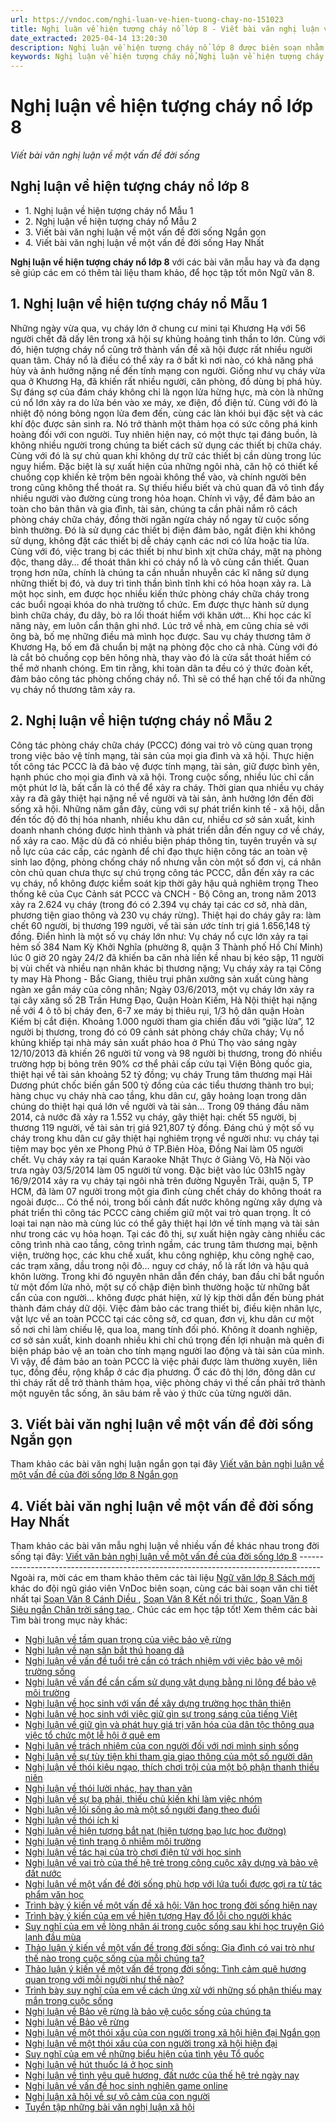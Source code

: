 ```yaml
---
url: https://vndoc.com/nghi-luan-ve-hien-tuong-chay-no-151023
title: Nghị luận về hiện tượng cháy nổ lớp 8 - Viết bài văn nghị luận về một vấn đề đời sống - VnDoc.com
date_extracted: 2025-04-14 13:20:30
description: Nghị luận về hiện tượng cháy nổ lớp 8 được biên soạn nhằm giúp các em HS đạt kết quả tốt trong quá trình làm bài tập và học tập môn Ngữ văn lớp 8.
keywords: Nghị luận về hiện tượng cháy nổ,Nghị luận về hiện tượng cháy nổ lớp 8,Viết bài văn Nghị luận về hiện tượng cháy nổ,nghị luận về một vấn đề đời sống,Viết văn bản nghị luận về một vấn đề của đời sống,Viết bài văn nghị luận về một vấn đề đời sống,học tốt ngữ văn 8,văn mẫu lớp 8,ôn tập ngữ văn lớp 8,những bài văn mẫu lớp 8,tài liệu ôn tập môn ngữ văn lớp 8,bài văn mẫu lớp 8,dàn ý văn mẫu
---
```


# Nghị luận về hiện tượng cháy nổ lớp 8
 _Viết bài văn nghị luận về một vấn đề đời sống_
## **Nghị luận về hiện tượng cháy nổ lớp 8**
  * 1\. Nghị luận về hiện tượng cháy nổ Mẫu 1
  * 2\. Nghị luận về hiện tượng cháy nổ Mẫu 2
  * 3\. Viết bài văn nghị luận về một vấn đề đời sống Ngắn gọn
  * 4\. Viết bài văn nghị luận về một vấn đề đời sống Hay Nhất

**Nghị luận về hiện tượng cháy nổ lớp 8** với các bài văn mẫu hay và đa dạng sẽ giúp các em có thêm tài liệu tham khảo, để học tập tốt môn Ngữ văn 8.
## **1\. Nghị luận về hiện tượng cháy nổ Mẫu 1**
Những ngày vừa qua, vụ cháy lớn ở chung cư mini tại Khương Hạ với 56 người chết đã dấy lên trong xã hội sự khủng hoảng tinh thần to lớn. Cùng với đó, hiện tượng cháy nổ cũng trở thành vấn đề xã hội được rất nhiều người quan tâm.
Cháy nổ là điều có thể xảy ra ở bất kì nơi nào, có khả năng phá hủy và ảnh hưởng nặng nề đến tính mạng con người. Giống như vụ cháy vừa qua ở Khương Hạ, đã khiến rất nhiều người, căn phòng, đồ dùng bị phá hủy. Sự đáng sợ của đám cháy không chỉ là ngọn lửa hừng hực, mà còn là những cú nổ lớn xảy ra do lửa bén vào xe máy, xe điện, đồ điện tử. Cùng với đó là nhiệt độ nóng bỏng ngọn lửa đem đến, cùng các làn khói bụi đặc sệt và các khí độc được sản sinh ra. Nó trở thành một thảm họa có sức công phá kinh hoàng đối với con người.
Tuy nhiên hiện nay, có một thực tại đáng buồn, là không nhiều người trong chúng ta biết cách sử dụng các thiết bị chữa cháy. Cùng với đó là sự chủ quan khi không dự trữ các thiết bị cần dùng trong lúc nguy hiểm. Đặc biệt là sự xuất hiện của những ngôi nhà, căn hộ có thiết kế chuồng cọp khiến kẻ trộm bên ngoài không thể vào, và chính người bên trong cũng không thể thoát ra. Sự thiếu hiểu biết và chủ quan đã vô tình đẩy nhiều người vào đường cùng trong hỏa hoạn.
Chính vì vậy, để đảm bảo an toàn cho bản thân và gia đình, tài sản, chúng ta cần phải nắm rõ cách phòng cháy chữa cháy, đồng thời ngăn ngừa cháy nổ ngay từ cuộc sống bình thường. Đó là sử dụng các thiết bị điện đảm bảo, ngắt điện khi không sử dụng, không đặt các thiết bị dễ cháy cạnh các nơi có lửa hoặc tia lửa. Cùng với đó, việc trang bị các thiết bị như bình xịt chữa cháy, mặt nạ phòng độc, thang dây… để thoát thân khi có cháy nổ là vô cùng cần thiết. Quan trọng hơn nữa, chính là chúng ta cần nhuần nhuyễn các kĩ năng sử dụng những thiết bị đó, và duy trì tinh thần bình tĩnh khi có hỏa hoạn xảy ra.
Là một học sinh, em được học nhiều kiến thức phòng cháy chữa cháy trong các buổi ngoại khóa do nhà trường tổ chức. Em được thực hành sử dụng bình chữa cháy, đu dây, bò ra lối thoát hiểm với khăn ướt… Khi học các kĩ năng này, em luôn cẩn thận ghi nhớ. Lúc trở về nhà, em cũng chia sẻ với ông bà, bố mẹ những điều mà mình học được. Sau vụ cháy thương tâm ở Khương Hạ, bố em đã chuẩn bị mặt nạ phòng độc cho cả nhà. Cùng với đó là cắt bỏ chuồng cọp bên hông nhà, thay vào đó là cửa sắt thoát hiểm có thể mở nhanh chóng.
Em tin rằng, khi toàn dân ta đều có ý thức đoàn kết, đảm bảo công tác phòng chống cháy nổ. Thì sẽ có thể hạn chế tối đa những vụ cháy nổ thương tâm xảy ra.
## **2\. Nghị luận về hiện tượng cháy nổ Mẫu 2**
Công tác phòng cháy chữa cháy \(PCCC\) đóng vai trò vô cùng quan trọng trong việc bảo vệ tính mạng, tài sản của mọi gia đình và xã hội. Thực hiện tốt công tác PCCC là đã bảo vệ được tính mạng, tài sản, giữ được bình yên, hạnh phúc cho mọi gia đình và xã hội. Trong cuộc sống, nhiều lúc chỉ cần một phút lơ là, bất cẩn là có thể để xảy ra cháy. Thời gian qua nhiều vụ cháy xảy ra đã gây thiệt hại nặng nề về người và tài sản, ảnh hưởng lớn đến đời sống xã hội.
Những năm gần đây, cùng với sự phát triển kinh tế - xã hội, dẫn đến tốc độ đô thị hóa nhanh, nhiều khu dân cư, nhiều cơ sở sản xuất, kinh doanh nhanh chóng được hình thành và phát triển dẫn đến nguy cơ về cháy, nổ xảy ra cao. Mặc dù đã có nhiều biện pháp thông tin, tuyên truyền và sự nỗ lực của các cấp, các ngành để chỉ đạo thực hiện công tác an toàn vệ sinh lao động, phòng chống cháy nổ nhưng vẫn còn một số đơn vị, cá nhân còn chủ quan chưa thực sự chú trọng công tác PCCC, dẫn đến xảy ra các vụ cháy, nổ không được kiểm soát kịp thời gây hậu quả nghiêm trọng
Theo thống kê của Cục Cảnh sát PCCC và CNCH - Bộ Công an, trong năm 2013 xảy ra 2.624 vụ cháy \(trong đó có 2.394 vụ cháy tại các cơ sở, nhà dân, phương tiện giao thông và 230 vụ cháy rừng\). Thiệt hại do cháy gây ra: làm chết 60 người, bị thương 199 người, về tài sản ước tính trị giá 1.656,148 tỷ đồng. Điển hình là một số vụ cháy lớn như: Vụ cháy nổ cực lớn xảy ra tại hẻm số 384 Nam Kỳ Khởi Nghĩa \(phường 8, quận 3 Thành phố Hồ Chí Minh\) lúc 0 giờ 20 ngày 24/2 đã khiến ba căn nhà liền kề nhau bị kéo sập, 11 người bị vùi chết và nhiều nạn nhân khác bị thương nặng; Vụ cháy xảy ra tại Công ty may Hà Phong - Bắc Giang, thiêu trụi phân xưởng sản xuất cùng hàng ngàn xe gắn máy của công nhân; Ngày 03/6/2013, một vụ cháy lớn xảy ra tại cây xăng số 2B Trần Hưng Đạo, Quận Hoàn Kiếm, Hà Nội thiệt hại nặng nề với 4 ô tô bị cháy đen, 6-7 xe máy bị thiêu rụi, 1/3 hộ dân quận Hoàn Kiếm bị cắt điện. Khoảng 1.000 người tham gia chiến đấu với “giặc lửa”, 12 người bị thương, trong đó có 09 cảnh sát phòng cháy chữa cháy; Vụ nổ khủng khiếp tại nhà máy sản xuất pháo hoa ở Phú Thọ vào sáng ngày 12/10/2013 đã khiến 26 người tử vong và 98 người bị thương, trong đó nhiều trường hợp bị bỏng trên 90% cơ thể phải cấp cứu tại Viện Bỏng quốc gia, thiệt hại về tài sản khoảng 52 tỷ đồng; vụ cháy Trung tâm thương mại Hải Dương phút chốc biến gần 500 tỷ đồng của các tiểu thương thành tro bụi; hàng chục vụ cháy nhà cao tầng, khu dân cư, gây hoảng loạn trong dân chúng do thiệt hại quá lớn về người và tài sản…
Trong 09 tháng đầu năm 2014, cả nước đã xảy ra 1.552 vụ cháy, gây thiệt hại: chết 55 người, bị thương 119 người, về tài sản trị giá 921,807 tỷ đồng. Đáng chú ý một số vụ cháy trong khu dân cư gây thiệt hại nghiêm trọng về người như: vụ cháy tại tiệm may bọc yên xe Phong Phú ở TP.Biên Hòa, Đồng Nai làm 05 người chết. Vụ cháy xảy ra tại quán Karaoke Nhật Thực ở Giảng Võ, Hà Nội vào trưa ngày 03/5/2014 làm 05 người tử vong. Đặc biệt vào lúc 03h15 ngày 16/9/2014 xảy ra vụ cháy tại ngôi nhà trên đường Nguyễn Trãi, quận 5, TP HCM, đã làm 07 người trong một gia đình cùng chết cháy do không thoát ra ngoài được...
Có thể nói, trong bối cảnh đất nước không ngừng xây dựng và phát triển thì công tác PCCC càng chiếm giữ một vai trò quan trọng. Ít có loại tai nạn nào mà cùng lúc có thể gây thiệt hại lớn về tính mạng và tài sản như trong các vụ hỏa hoạn. Tại các đô thị, sự xuất hiện ngày càng nhiều các công trình nhà cao tầng, công trình ngầm, các trung tâm thương mại, bệnh viện, trường học, các khu chế xuất, khu công nghiệp, khu công nghệ cao, các trạm xăng, dầu trong nội đô… nguy cơ cháy, nổ là rất lớn và hậu quả khôn lường. Trong khi đó nguyên nhân dẫn đến cháy, ban đầu chỉ bắt nguồn từ một đốm lửa nhỏ, một sự cố chập điện bình thường hoặc từ những bất cẩn của con người… không được phát hiện, xử lý kịp thời dẫn đến bùng phát thành đám cháy dữ dội.
Việc đảm bảo các trang thiết bị, điều kiện nhân lực, vật lực về an toàn PCCC tại các công sở, cơ quan, đơn vị, khu dân cư một số nơi chỉ làm chiếu lệ, qua loa, mang tính đối phó. Không ít doanh nghiệp, cơ sở sản xuất, kinh doanh nhiều khi chỉ chú trọng đến lợi nhuận mà quên đi biện pháp bảo vệ an toàn cho tính mạng người lao động và tài sản của mình.
Vì vậy, để đảm bảo an toàn PCCC là việc phải được làm thường xuyên, liên tục, đồng đều, rộng khắp ở các địa phương. Ở các đô thị lớn, đông dân cư thì cháy rất dễ trở thành thảm họa, việc phòng cháy vì thế cần phải trở thành một nguyên tắc sống, ăn sâu bám rễ vào ý thức của từng người dân.
## **3\. Viết bài văn nghị luận về một vấn đề đời sống Ngắn gọn**
Tham khảo các bài văn nghị luận ngắn gọn tại đây [Viết văn bản nghị luận về một vấn đề của đời sống lớp 8 Ngắn gọn](<https://vndoc.com/nghi-luan-ve-mot-van-de-doi-song-lop-8-ngan-gon-297251>)
## **4\. Viết bài văn nghị luận về một vấn đề đời sống Hay Nhất**
Tham khảo các bài văn mẫu nghị luận về nhiều vấn đề khác nhau trong đời sống tại đây: [Viết văn bản nghị luận về một vấn đề của đời sống lớp 8](<https://vndoc.com/viet-van-ban-nghi-luan-ve-mot-van-de-cua-doi-song-lop-8-297249>)
\-----------------------------------------------------------------------------------
Ngoài ra, mời các em tham khảo thêm các tài liệu [ Ngữ văn lớp 8 Sách mới ](<https://vndoc.com/ngu-van-lop8>) khác do đội ngũ giáo viên VnDoc biên soạn, cùng các bài soạn văn chi tiết nhất tại [ Soạn Văn 8 Cánh Diều ](<https://vndoc.com/ngu-van-8-canh-dieu>) , [ Soạn Văn 8 Kết nối tri thức ](<https://vndoc.com/ngu-van-8-ket-noi-tri-thuc>) , [ Soạn Văn 8 Siêu ngắn Chân trời sáng tạo ](<https://vndoc.com/soan-van-8-sieu-ngan>) . Chúc các em học tập tốt\!
Xem thêm các bài Tìm bài trong mục này khác:
  * [Nghị luận về tầm quan trọng của việc bảo vệ rừng](</viet-van-ban-nghi-luan-ve-tam-quan-trong-cua-viec-bao-ve-rung-lop-8-297320>)
  * [Nghị luận về nạn săn bắt thú hoang dã](</viet-van-ban-nghi-luan-ve-nan-san-bat-thu-hoang-da-lop-8-297322>)
  * [Nghị luận về vấn đề tuổi trẻ cần có trách nhiệm với việc bảo vệ môi trường sống](</nghi-luan-ve-van-de-tuoi-tre-can-co-trach-nhiem-voi-viec-bao-ve-moi-truong-song-lop-8-297323>)
  * [Nghị luận về vấn đề cần cấm sử dụng vật dụng bằng ni lông để bảo vệ môi trường](</nghi-luan-ve-van-de-can-cam-su-dung-vat-dung-bang-ni-long-de-bao-ve-moi-truong-lop-8-297326>)
  * [Nghị luận về học sinh với vấn đề xây dựng trường học thân thiện](</nghi-luan-ve-hoc-sinh-voi-van-de-xay-dung-truong-hoc-than-thien-lop-8-297327>)
  * [Nghị luận về học sinh với việc giữ gìn sự trong sáng của tiếng Việt](</nghi-luan-ve-hoc-sinh-voi-viec-giu-gin-su-trong-sang-cua-tieng-viet-lop-8-297328>)
  * [Nghị luận về giữ gìn và phát huy giá trị văn hóa của dân tộc thông qua việc tổ chức một lễ hội ở quê em](</nghi-luan-ve-giu-gin-va-phat-huy-gia-tri-van-hoa-cua-dan-toc-thong-qua-viec-to-chuc-mot-le-hoi-o-que-em-297411>)
  * [Nghị luận về trách nhiệm của con người đối với nơi mình sinh sống](</bai-tap-on-he-lop-3-len-lop-4-mon-tieng-viet-chuong-trinh-moi-297296>)
  * [Nghị luận về sự tùy tiện khi tham gia giao thông của một số người dân](</nghi-luan-ve-su-tuy-tien-khi-tham-gia-giao-thong-cua-mot-so-nguoi-dan-lop-8-297415>)
  * [Nghị luận về thói kiêu ngạo, thích chơi trội của một bộ phận thanh thiếu niên](</nghi-luan-ve-thoi-kieu-ngao-thich-choi-troi-cua-mot-bo-phan-thanh-thieu-nien-lop-8-297418>)
  * [Nghị luận về thói lười nhác, hay than vãn](</nghi-luan-ve-thoi-luoi-nhac-hay-than-van-lop-8-297419>)
  * [Nghị luận về sự ba phải, thiếu chủ kiến khi làm việc nhóm](</nghi-luan-ve-su-ba-phai-thieu-chu-kien-khi-lam-viec-nhom-lop-8-297420>)
  * [Nghị luận về lối sống ảo mà một số người đang theo đuổi](</nghi-luan-ve-loi-song-ao-ma-mot-so-nguoi-dang-theo-duoi-lop-8-297422>)
  * [Nghị luận về thói ích kỉ](</trinh-bay-suy-nghi-cua-em-ve-loi-song-ich-ki-171119>)
  * [Nghị luận về hiện tượng bắt nạt \(hiện tượng bạo lực học đường\)](</nghi-luan-ve-hien-tuong-bat-nat-nghi-luan-ve-bao-luc-hoc-duong-lop-8-303099>)
  * [Nghị luận về tình trạng ô nhiễm môi trường](</nghi-luan-ve-tinh-trang-o-nhiem-moi-truong-lop-8-303100>)
  * [Nghị luận về tác hại của trò chơi điện tử với học sinh](</em-hay-trinh-bay-tac-hai-cua-tro-choi-dien-tu-voi-hoc-sinh-151206>)
  * [Nghị luận về vai trò của thế hệ trẻ trong công cuộc xây dựng và bảo vệ đất nước](</nghi-luan-ve-vai-tro-cua-the-he-tre-trong-cong-cuoc-xay-dung-va-bao-ve-dat-nuoc-lop-8-303101>)
  * [Nghị luận về một vấn đề đời sống phù hợp với lứa tuổi được gợi ra từ tác phẩm văn học](</nghi-luan-ve-mot-van-de-doi-song-phu-hop-voi-lua-tuoi-duoc-goi-ra-tu-tac-pham-van-hoc-lop-8-303103>)
  * [Trình bày ý kiến về một vấn đề xã hội: Văn học trong đời sống hiện nay](</trinh-bay-y-kien-ve-mot-van-de-xa-hoi-van-hoc-trong-doi-song-hien-nay-lop-8-303105>)
  * [Trình bày ý kiến của em về hiện tượng Hay đổ lỗi cho người khác](</trinh-bay-y-kien-cua-em-ve-hien-tuong-hay-do-loi-cho-nguoi-khac-lop-8-303106>)
  * [Suy nghĩ của em về lòng nhân ái trong cuộc sống sau khi học truyện Gió lạnh đầu mùa](</suy-nghi-cua-em-ve-long-nhan-ai-trong-cuoc-song-sau-khi-hoc-truyen-gio-lanh-dau-mua-lop-8-303107>)
  * [Thảo luận ý kiến về một vấn đề trong đời sống: Gia đình có vai trò như thế nào trong cuộc sống của mỗi chúng ta?](</thao-luan-gia-dinh-co-vai-tro-nhu-the-nao-trong-cuoc-song-cua-moi-chung-ta-lop-8-303108>)
  * [Thảo luận ý kiến về một vấn đề trong đời sống: Tình cảm quê hương quan trọng với mỗi người như thế nào?](</thao-luan-tinh-cam-que-huong-quan-trong-voi-moi-nguoi-nhu-the-nao-lop-8-303110>)
  * [Trình bày suy nghĩ của em về cách ứng xử với những số phận thiếu may mắn trong cuộc sống](</trinh-bay-suy-nghi-cua-em-ve-cach-ung-xu-voi-nhung-so-phan-thieu-may-man-trong-cuoc-song-lop-8-303112>)
  * [Nghị luận về Bảo vệ rừng là bảo vệ cuộc sống của chúng ta](</bai-van-mau-lop-7-bai-viet-so-2-de-2-hay-chung-minh-rang-bao-ve-rung-la-bao-ve-cuoc-song-cua-chung-ta-99265>)
  * [Nghị luận về Bảo vệ rừng](</hay-chung-minh-rang-bao-ve-rung-la-bao-ve-cuoc-song-cua-chung-ta-192795>)
  * [Nghị luận về một thói xấu của con người trong xã hội hiện đại Ngắn gọn](</nghi-luan-ve-mot-thoi-xau-cua-con-nguoi-trong-xa-hoi-hien-dai-ngan-gon-lop-8-311631>)
  * [Nghị luận về một thói xấu của con người trong xã hội hiện đại](</nghi-luan-ve-mot-thoi-xau-cua-con-nguoi-trong-xa-hoi-hien-dai-lop-8-311634>)
  * [Suy nghĩ của em về những biểu hiện của tình yêu Tổ quốc](</suy-nghi-cua-em-ve-nhung-bieu-hien-cua-tinh-yeu-to-quoc-lop-8-311653>)
  * [Nghị luận về hút thuốc lá ở học sinh](</van-mau-lop-8-nghi-luan-ve-viec-hut-thuoc-la-hien-nay-6781>)
  * [Nghị luận về tình yêu quê hương, đất nước của thế hệ trẻ ngày nay](</nghi-luan-ve-tinh-yeu-que-huong-dat-nuoc-cua-the-he-tre-ngay-nay-151019>)
  * [Nghị luận về vấn đề học sinh nghiện game online](</nghi-luan-ve-van-de-hoc-sinh-nghien-game-online-162717>)
  * [Nghị luận xã hội về sự vô cảm của con người ](</nghi-luan-xa-hoi-ve-su-vo-cam-cua-con-nguoi-trong-doi-song-xa-hoi-hien-nay-162877>)
  * [Tuyển tập những bài văn nghị luận xã hội](</van-mau-lop-8-tuyen-tap-nhung-bai-van-nghi-luan-125185>)

